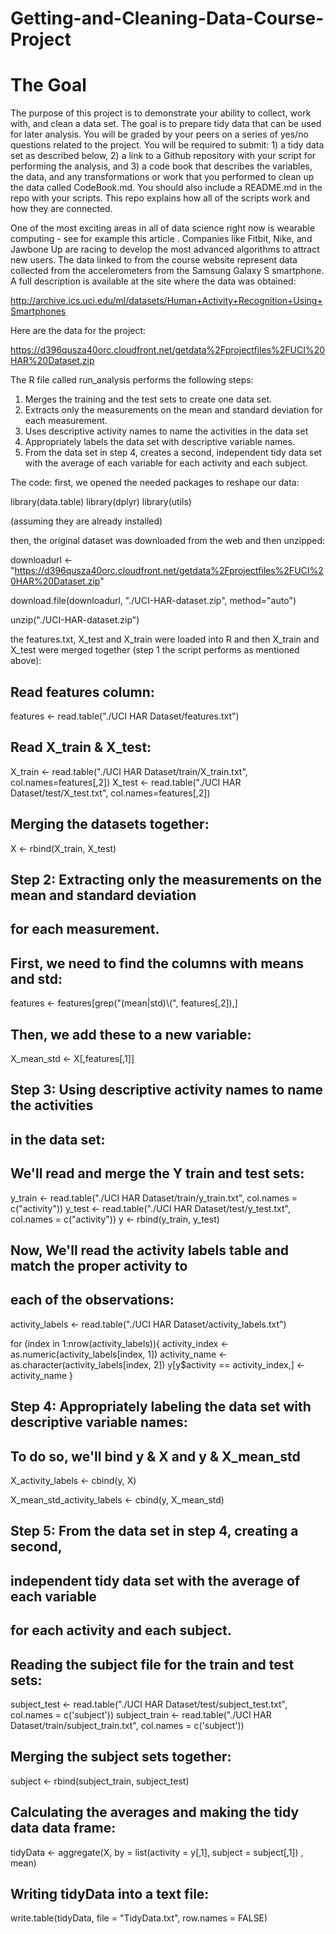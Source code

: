 # Getting-and-Cleaning-Data-Course-Project

# The Goal 

The purpose of this project is to demonstrate your ability to collect, work with, and clean a data set. The goal is to prepare tidy data that can be used for later analysis. You will be graded by your peers on a series of yes/no questions related to the project. You will be required to submit: 1) a tidy data set as described below, 2) a link to a Github repository with your script for performing the analysis, and 3) a code book that describes the variables, the data, and any transformations or work that you performed to clean up the data called CodeBook.md. You should also include a README.md in the repo with your scripts. This repo explains how all of the scripts work and how they are connected.

One of the most exciting areas in all of data science right now is wearable computing - see for example this article . Companies like Fitbit, Nike, and Jawbone Up are racing to develop the most advanced algorithms to attract new users. The data linked to from the course website represent data collected from the accelerometers from the Samsung Galaxy S smartphone. A full description is available at the site where the data was obtained:

http://archive.ics.uci.edu/ml/datasets/Human+Activity+Recognition+Using+Smartphones

Here are the data for the project:

https://d396qusza40orc.cloudfront.net/getdata%2Fprojectfiles%2FUCI%20HAR%20Dataset.zip

The R file called run_analysis performs the following steps:
1. Merges the training and the test sets to create one data set.
2. Extracts only the measurements on the mean and standard deviation for each measurement.
3. Uses descriptive activity names to name the activities in the data set
4. Appropriately labels the data set with descriptive variable names.
5. From the data set in step 4, creates a second, independent tidy data set with the average of each variable for each activity and each subject.

The code:
first, we opened the needed packages to reshape our data:

library(data.table)
library(dplyr)
library(utils)

(assuming they are already installed)

then, the original dataset was downloaded from the web and then unzipped:

downloadurl <- "https://d396qusza40orc.cloudfront.net/getdata%2Fprojectfiles%2FUCI%20HAR%20Dataset.zip"

download.file(downloadurl, "./UCI-HAR-dataset.zip", method="auto")

unzip("./UCI-HAR-dataset.zip")

the features.txt, X_test and X_train were loaded into R and then X_train and X_test were merged together (step 1 the script performs as mentioned above):

## Read features column:

features <- read.table("./UCI HAR Dataset/features.txt")

## Read X_train & X_test:

X_train <- read.table("./UCI HAR Dataset/train/X_train.txt", 
                      col.names=features[,2])
X_test <- read.table("./UCI HAR Dataset/test/X_test.txt",
                     col.names=features[,2])

## Merging the datasets together:

X <- rbind(X_train, X_test)

## Step 2: Extracting only the measurements on the mean and standard deviation 
## for each measurement.

## First, we need to find the columns with means and std:
features <- features[grep("(mean|std)\\(", features[,2]),]

## Then, we add these to a new variable:
X_mean_std <- X[,features[,1]]

## Step 3: Using descriptive activity names to name the activities
## in the data set:

## We'll read and merge the Y train and test sets:

y_train <- read.table("./UCI HAR Dataset/train/y_train.txt", 
                      col.names = c("activity"))
y_test <- read.table("./UCI HAR Dataset/test/y_test.txt",
                     col.names = c("activity"))
y <- rbind(y_train, y_test)

## Now, We'll read the activity labels table and match the proper activity to 
## each of the observations:

activity_labels <- read.table("./UCI HAR Dataset/activity_labels.txt")

for (index in 1:nrow(activity_labels)){
  activity_index <- as.numeric(activity_labels[index, 1])
  activity_name <- as.character(activity_labels[index, 2])
  y[y$activity == activity_index,] <- activity_name
}

## Step 4: Appropriately labeling the data set with descriptive variable names:
## To do so, we'll bind y & X and y & X_mean_std
X_activity_labels <- cbind(y, X)

X_mean_std_activity_labels <- cbind(y, X_mean_std)

## Step 5: From the data set in step 4, creating a second, 
## independent tidy data set with the average of each variable 
## for each activity and each subject.

## Reading the subject file for the train and test sets:

subject_test <- read.table("./UCI HAR Dataset/test/subject_test.txt", 
                           col.names = c('subject'))
subject_train <- read.table("./UCI HAR Dataset/train/subject_train.txt", 
                            col.names = c('subject'))

## Merging the subject sets together:

subject <- rbind(subject_train, subject_test)

## Calculating the averages and making the tidy data data frame:

tidyData <- aggregate(X, by = list(activity = y[,1], subject = subject[,1])
                      , mean)

## Writing tidyData into a text file:

write.table(tidyData, file = "TidyData.txt", row.names = FALSE)


